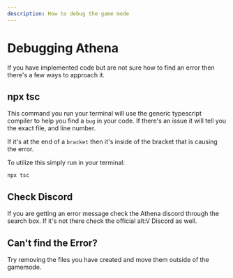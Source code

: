 ```yaml
---
description: How to debug the game mode
---
```


# Debugging Athena

If you have implemented code but are not sure how to find an error then there's a few ways to approach it.

## npx tsc

This command you run your terminal will use the generic typescript compiler to help you find a `bug` in your code. If there's an issue it will tell you the exact file, and line number.

If it's at the end of a `bracket` then it's inside of the bracket that is causing the error.

To utilize this simply run in your terminal:

```
npx tsc
```

## Check Discord

If you are getting an error message check the Athena discord through the search box. If it's not there check the official alt:V Discord as well.

## Can't find the Error?

Try removing the files you have created and move them outside of the gamemode.

